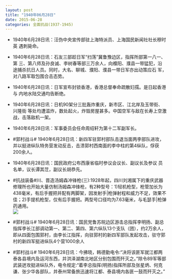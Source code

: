 ```yaml
---
layout: post
title: "1940年06月28日"
date: 2015-06-28
categories: 全面抗战(1937-1945)
---
```


<meta name="referrer" content="no-referrer" />

- 1940年6月28日讯：汪伪中央宣传部驻上海特派员、上海国民新闻社社长穆时英 遇刺毙命。 

- 1940年6月28日讯：石友三部趁日军“扫荡”冀鲁豫边区，指挥所部第一八一、第 三、第八师及孙良诚、李树春等部三万余人，向襥阳、濮县一带猛犯，沿 途捕杀抗日人员。同时，大名、聊城、濮阳、濮县一带日军亦出动策应石 军，对八路军取包围合击态势。 

- 1940年6月28日讯：日军宣布封锁香港，香港总督奉命疏散妇孺。是日起香港与 内地水陆交通均告断绝。 

- 1940年6月28日讯：日机90架分三批轰炸重庆，新市区、江北岸及玉带街、兴隆街 等处均遭滥炸，数处起火，炸毁房屋甚多。中国空军与敌在长寿上空激 战，击落敌机一架。 

- 1940年6月28日讯：军事委员会任命周绍轩为第十二军副军长。 

- #郭村战斗# 1940年6月28日讯：新四军驻郭村部队击退当面两李部队进攻，并以挺进纵队特务营发动反击，击溃郭村西南面的李中柱的第4纵队，俘获200余人。 

- 1940年6月28日讯：国民政府公布西康省临时参议会议长、副议长及参议 员名单，议长谭其茳，副议长胡恭先。 

- #抗战装备#川、晋造汤姆森冲锋枪(三):1928年起，四川刘湘属下的重庆武器修理所也开始大量仿制汤姆森冲锋枪，有2种型号：1)轻机枪型，枪管加长为438毫米，有后手握把并配有两脚架，因发射手|枪弹射程和威力不足，效果不佳；2)手提机枪型，仅有后手握把。两型号口径均为7.63毫米，与毛瑟手|枪弹药通用。 <br/><img src="https://ww3.sinaimg.cn/large/aca367d8jw1etjkq5ldl7j20hs0r742f.jpg" />

- #郭村战斗# 1940年6月28日讯：国民党鲁苏皖边区游击总指挥李明扬、副总指挥李长江部调动第一、第二、第四、第六纵队13个支队（团），约2万余人，即从四面包围郭村，由李长江指挥，向驻郭村的新四军部队发起攻击，驻守郭村的新四军挺进纵队4个营1000余人 

- #郭村战斗# 1940年6月28日讯：今拂晓，韩德勤电令:“决将该匪军就江都两泰各县境内及运河东西，并洪泽湖南北地区分别包围而歼灭之。”除令89军等部武装迸攻挺进纵队外，电令规定:“着李总指挥(明扬)指挥所部及张星炳、何克谦、张少华各部队，并泰州常备旅迅速将江都、泰县境内各匪一鼓而歼灭之。” 

